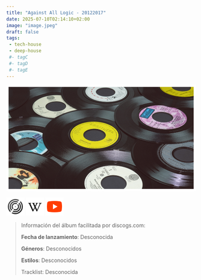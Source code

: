 ```yaml
---
title: "Against All Logic - 20122017"
date: 2025-07-10T02:14:10+02:00
image: "image.jpeg"
draft: false
tags:
 - tech-house
 - deep-house
 #- tagC
 #- tagD
 #- tagE
---
```

![cover](image.jpeg (Against All Logic - 20122017))
 
[![discogs](../links/svg/discogs.png (discogs))](https://api.discogs.com)
[![wikipedia](../links/svg/wikipedia.png (wikipedia))](https://en.wikipedia.org/wiki/Nicolas_Jaar)
[![youtube](../links/svg/youtube.png (youtube))](https://www.youtube.com/playlist?list=PL9rByFUQL1ASXGUMp8z-HNtn8wfhJG9r2)
 
<!-- [![bandcamp](../links/svg/bandcamp.png (bandcamp))](error) error busqueda -->
<!-- [![lastfm](../links/svg/lastfm.png (lastfm))]() -->
<!-- [![musicbrainz](../links/svg/musicbrainz.png (musicbrainz))]() -->
<!-- [![spotify](../links/svg/spotify.png (spotify))]() -->
 
> Información del álbum facilitada por discogs.com:
> 
> **Fecha de lanzamiento**: Desconocida
> 
> **Géneros**: Desconocidos
> 
> **Estilos**: Desconocidos
> 
> Tracklist: Desconocida
> 
> 
